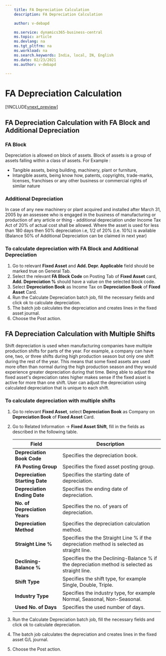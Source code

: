 ```yaml
---
    title: FA Depreciation Calculation 
    description: FA Depreciation Calculation

    author: v-debapd

    ms.service: dynamics365-business-central
    ms.topic: article
    ms.devlang: na
    ms.tgt_pltfrm: na
    ms.workload: na
    ms.search.keywords: India, local, IN, English
    ms.date: 02/23/2021
    ms.author: v-debapd

---
```

# FA Depreciation Calculation

[!INCLUDE[vnext_preview](../../includes/vnext_preview.md)]

## FA Depreciation Calculation with FA Block and Additional Depreciation

### FA Block

Depreciation is allowed on block of assets. Block of assets is a group of assets falling within a class of assets. For Example :

- Tangible assets, being building, machinery, plant or furniture,
- Intangible assets, being know how, patents, copyrights, trade-marks, licenses, franchises or any other business or commercial rights of similar nature

### Additional Depreciation

In case of any new machinery or plant acquired and installed after March 31, 2005 by an assessee who is engaged in the business of manufacturing or production of any article or thing - additional depreciation under Income Tax Act of 20% of actual cost shall be allowed. Where the asset is used for less than 180 days then 50% depreciation i.e, 1/2 of 20% (i.e. 10%) is available (Balance 50% of Additional Depreciation can be claimed in next year)

### To calculate depreciation with FA Block and Additional Depreciation

1. Go to relevant **Fixed Asset** and **Add. Depr. Applicable** field should be marked true on General Tab.
2. Select the relevant **FA Block Code** on Posting Tab of **Fixed Asset** card, **Add. Depreciation %** should have a value on the selected block code.
3. Select **Depreciation Book** as Income Tax on **Depreciation Book** of **Fixed Asset** Card.
5. Run the Calculate Depreciation batch job, fill the necessary fields and click ok to calculate depreciation. 
6. The batch job calculates the depreciation and creates lines in the fixed asset journal.
7. Choose the Post action.

## FA Depreciation Calculation with Multiple Shifts

Shift depreciation is used when manufacturing companies have multiple production shifts for parts of the year. For example, a company can have one, two, or three shifts during high production season but only one shift during the rest of the year. This means that some fixed assets are used more often than normal during the high production season and they would experience greater depreciation during that time. Being able to adjust the fixed asset's depreciation rates higher makes sense if the fixed asset is active for more than one shift. User can adjust the depreciation using calculated depreciation that is unique to each shift.

### To calculate depreciation with multiple shifts

1. Go to relevant **Fixed Asset**, select **Depreciation Book** as Company on **Depreciation Book** of **Fixed Asset** Card.
2. Go to Related Information -> **Fixed Asset Shift**, fill in the fields as described in the following table.

    |Field|Description|  
    |---------------------------------|---------------------------------------|
    |**Depreciation Book Code**|Specifies the depreciation book.|
    |**FA Posting Group**|Specifies the fixed asset posting group.|
    |**Depreciation Starting Date**|Specifies the starting date of depreciation.|
    |**Depreciation Ending Date**|Specifies the ending date of depreciation.|
    |**No. of Depreciation Years**|Specifies the no. of years of depreciation.|
    |**Depreciation Method**|Specifies the depreciation calculation method.|
    |**Straight Line %**|Specifies the the Straight Line % if the depreciation method is selected as straight line.|
    |**Declining-Balance %**|Specifies the the Declining-Balance % if the depreciation method is selected as straight line.|
    |**Shift Type**|Specifies the shift type, for example Single, Double, Triple.|
    |**Industry Type**|Specifies the industry type, for example Normal, Seasonal, Non-Seasonal.|
    |**Used No. of Days**|Specifies the used number of days.|

5. Run the Calculate Depreciation batch job, fill the necessary fields and click ok to calculate depreciation.
6. The batch job calculates the depreciation and creates lines in the fixed asset G/L journal.
7. Choose the Post action.